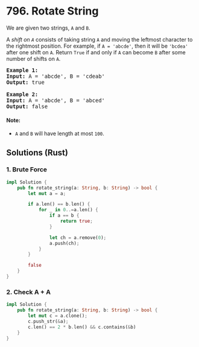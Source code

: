 # 796. Rotate String
We are given two strings, ```A``` and ```B```.

A *shift on ```A```* consists of taking string ```A``` and moving the leftmost character to the rightmost position. For example, if ```A = 'abcde'```, then it will be ```'bcdea'``` after one shift on ```A```. Return ```True``` if and only if ```A``` can become ```B``` after some number of shifts on ```A```.

<pre>
<strong>Example 1:</strong>
<strong>Input:</strong> A = 'abcde', B = 'cdeab'
<strong>Output:</strong> true

<strong>Example 2:</strong>
<strong>Input:</strong> A = 'abcde', B = 'abced'
<strong>Output:</strong> false
</pre>

#### Note:
* ```A``` and ```B``` will have length at most ```100```.

## Solutions (Rust)

### 1. Brute Force
```Rust
impl Solution {
    pub fn rotate_string(a: String, b: String) -> bool {
        let mut a = a;

        if a.len() == b.len() {
            for _ in 0..=a.len() {
                if a == b {
                    return true;
                }

                let ch = a.remove(0);
                a.push(ch);
            }
        }

        false
    }
}
```

### 2. Check A + A
```Rust
impl Solution {
    pub fn rotate_string(a: String, b: String) -> bool {
        let mut c = a.clone();
        c.push_str(&a);
        c.len() == 2 * b.len() && c.contains(&b)
    }
}
```
